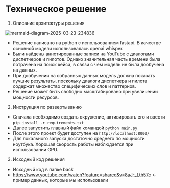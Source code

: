 # Техническое решение

1) Описание архитектуры решения

![mermaid-diagram-2025-03-23-234836](https://github.com/user-attachments/assets/f058e29f-59b2-4cdf-8f8a-ebac0825a43c)

- Решение написано на python с использованием fastapi. В качестве основной модели использовалась openai whisper.
- Были найдены аннотированные записи на YouTube с диалогами диспетчеров и пилотов. Однако значительная часть времени
  была потрачена на поиск кейса, в связи с чем модель не была дообучена на данных.
- При дообучении на собранных данных модель должна показать лучшие результаты, поскольку диалоги диспетчера и пилота содержат
  множество специфических слов и паттернов.
- Решение может быть свободно масштабировано при увеличении мощности ресурсов.
  
2) Инструкция по развертыванию
- Сначала необходимо создать окружение, активировать его и ввести ``pip install -r requirements.txt``
- Далее запустить главный файл командой ``python main.py``
- После этого проект будет доступен на ``http://localhost:8000/``
- Для локального запуска достаточно среднего по мощности ноутбука. Хорошая скорость работы наблюдается при использовании GPU.


3) Исходный код решения
- Исходный код в папке back
- https://www.youtube.com/watch?feature=shared&v=8aJ-_Lth57c <- пример данных, которые мы использовали
